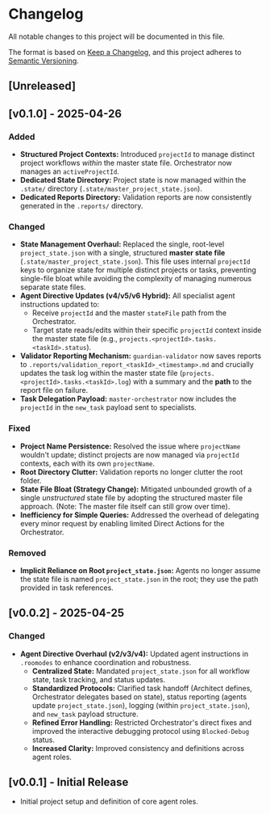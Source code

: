 # Changelog

All notable changes to this project will be documented in this file.

The format is based on [Keep a Changelog](https://keepachangelog.com/en/1.0.0/),
and this project adheres to [Semantic Versioning](https://semver.org/spec/v2.0.0.html).

## [Unreleased]

## [v0.1.0] - 2025-04-26

### Added

*   **Structured Project Contexts:** Introduced `projectId` to manage distinct project workflows *within* the master state file. Orchestrator now manages an `activeProjectId`.
*   **Dedicated State Directory:** Project state is now managed within the `.state/` directory (`.state/master_project_state.json`).
*   **Dedicated Reports Directory:** Validation reports are now consistently generated in the `.reports/` directory.

### Changed

*   **State Management Overhaul:** Replaced the single, root-level `project_state.json` with a single, structured **master state file** (`.state/master_project_state.json`). This file uses internal `projectId` keys to organize state for multiple distinct projects or tasks, preventing single-file bloat while avoiding the complexity of managing numerous separate state files.
*   **Agent Directive Updates (v4/v5/v6 Hybrid):** All specialist agent instructions updated to:
    *   Receive `projectId` and the master `stateFile` path from the Orchestrator.
    *   Target state reads/edits within their specific `projectId` context inside the master state file (e.g., `projects.<projectId>.tasks.<taskId>.status`).
*   **Validator Reporting Mechanism:** `guardian-validator` now saves reports to `.reports/validation_report_<taskId>_<timestamp>.md` and crucially updates the task log within the master state file (`projects.<projectId>.tasks.<taskId>.log`) with a summary and the **path** to the report file on failure.
*   **Task Delegation Payload:** `master-orchestrator` now includes the `projectId` in the `new_task` payload sent to specialists.

### Fixed

*   **Project Name Persistence:** Resolved the issue where `projectName` wouldn't update; distinct projects are now managed via `projectId` contexts, each with its own `projectName`.
*   **Root Directory Clutter:** Validation reports no longer clutter the root folder.
*   **State File Bloat (Strategy Change):** Mitigated unbounded growth of a single *unstructured* state file by adopting the structured master file approach. (Note: The master file itself can still grow over time).
*   **Inefficiency for Simple Queries:** Addressed the overhead of delegating every minor request by enabling limited Direct Actions for the Orchestrator.

### Removed

*   **Implicit Reliance on Root `project_state.json`:** Agents no longer assume the state file is named `project_state.json` in the root; they use the path provided in task references.


## [v0.0.2] - 2025-04-25

### Changed
- **Agent Directive Overhaul (v2/v3/v4):** Updated agent instructions in `.roomodes` to enhance coordination and robustness.
    - **Centralized State:** Mandated `project_state.json` for all workflow state, task tracking, and status updates.
    - **Standardized Protocols:** Clarified task handoff (Architect defines, Orchestrator delegates based on state), status reporting (agents update `project_state.json`), logging (within `project_state.json`), and `new_task` payload structure.
    - **Refined Error Handling:** Restricted Orchestrator's direct fixes and improved the interactive debugging protocol using `Blocked-Debug` status.
    - **Increased Clarity:** Improved consistency and definitions across agent roles.

## [v0.0.1] - Initial Release
- Initial project setup and definition of core agent roles.